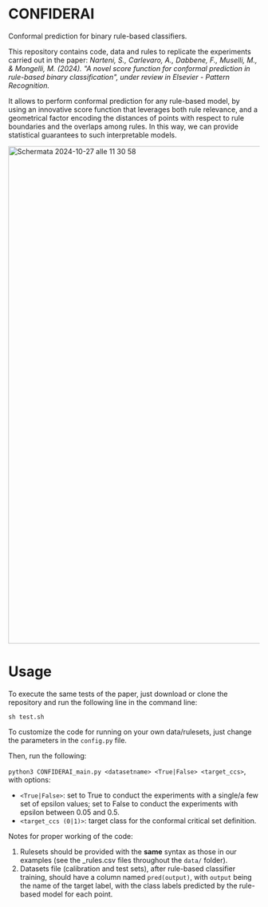 # CONFIDERAI
Conformal prediction for binary rule-based classifiers.


This repository contains code, data and rules to replicate the experiments carried out in the paper:  _Narteni, S., Carlevaro, A., Dabbene, F., Muselli, M., & Mongelli, M. (2024). "A novel score function for conformal prediction in rule-based binary classification", under review in Elsevier - Pattern Recognition._ 

It allows to perform conformal prediction for any rule-based model, by using an innovative score function that leverages both rule relevance, and a geometrical factor encoding the distances of points with respect to rule boundaries and the overlaps among rules. In this way, we can provide statistical guarantees to such interpretable models.

<img width="996" alt="Schermata 2024-10-27 alle 11 30 58" src="https://github.com/user-attachments/assets/c57481f9-d50b-42ea-ae11-e0c3f3f13dff">


# Usage
To execute the same tests of the paper, just download or clone the repository and run the following line in the command line:

`sh test.sh `


To customize the code for running on your own data/rulesets, just change the parameters in the `config.py` file.

Then, run the following:

`python3 CONFIDERAI_main.py <datasetname> <True|False> <target_ccs>`, with options:

- `<True|False>`: set to True to conduct the experiments with a single/a few set of epsilon values; set to False to conduct the experiments with epsilon between 0.05 and 0.5.
- `<target_ccs (0|1)>`: target class for the conformal critical set definition.

Notes for proper working of the code:
1) Rulesets should be provided with the **same** syntax as those in our examples (see the _rules.csv files throughout the `data/` folder).
2) Datasets file (calibration and test sets), after rule-based classifier training, should have a column named `pred(output)`, with `output` being the name of the target label, with the class labels predicted by the rule-based model for each point.

